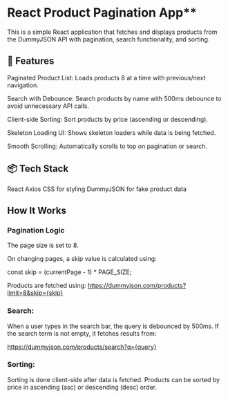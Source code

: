 # React Product Pagination App**

This is a simple React application that fetches and displays products from the DummyJSON API with pagination, search functionality, and sorting.

## 🚀 Features
Paginated Product List: Loads products 8 at a time with previous/next navigation.

Search with Debounce: Search products by name with 500ms debounce to avoid unnecessary API calls.

Client-side Sorting: Sort products by price (ascending or descending).

Skeleton Loading UI: Shows skeleton loaders while data is being fetched.

Smooth Scrolling: Automatically scrolls to top on pagination or search.

## 📦 Tech Stack
React
Axios
CSS for styling
DummyJSON for fake product data

## How It Works

### Pagination Logic
The page size is set to 8.

On changing pages, a skip value is calculated using:

const skip = (currentPage - 1) * PAGE_SIZE;

Products are fetched using:
https://dummyjson.com/products?limit=8&skip={skip}

### Search:

When a user types in the search bar, the query is debounced by 500ms.
If the search term is not empty, it fetches results from:

https://dummyjson.com/products/search?q={query}

### Sorting:
Sorting is done client-side after data is fetched.
Products can be sorted by price in ascending (asc) or descending (desc) order.

